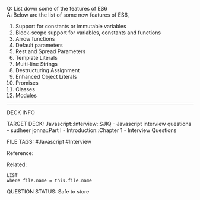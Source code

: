 Q: List down some of the features of ES6  
A: Below are the list of some new features of ES6,  
1. Support for constants or immutable variables  
2. Block-scope support for variables, constants and functions  
3. Arrow functions  
4. Default parameters  
5. Rest and Spread Parameters  
6. Template Literals  
7. Multi-line Strings  
8. Destructuring Assignment  
9. Enhanced Object Literals  
10. Promises  
11. Classes  
12. Modules
<!--ID: 1693596695030-->

---

DECK INFO

TARGET DECK: Javascript::Interview::SJIQ - Javascript interview questions - sudheer jonna::Part I - Introduction::Chapter 1 - Interview Questions

FILE TAGS: #Javascript #Interview

Reference:

Related:

```dataview
LIST
where file.name = this.file.name
```

QUESTION STATUS: Safe to store